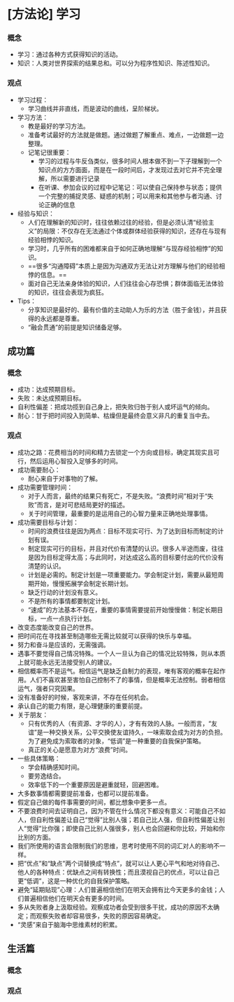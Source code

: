# [方法论] 学习

### 概念

- 学习：通过各种方式获得知识的活动。
- 知识：人类对世界探索的结果总和。可以分为程序性知识、陈述性知识。

### 观点
- 学习过程：
    - 学习曲线并非直线，而是波动的曲线，呈阶梯状。
- 学习方法：
    - 教是最好的学习方法。
    - 准备考试最好的方法就是做题。通过做题了解重点、难点，一边做题一边整理。
    - 记笔记很重要：
        - 学习的过程与牛反刍类似，很多时间人根本做不到一下子理解到一个知识点的方方面面，而是在一段时间后，才发现过去对它并不完全理解，所以需要进行记录
        - 在听课、参加会议的过程中记笔记：可以使自己保持参与状态；提供一个完整的捕捉灵感、疑惑的机制；可以用来和其他参与者沟通、讨论正确的信息
- 经验与知识：
    - 人们在理解新的知识时，往往依赖过往的经验，但是必须认清“经验主义”的局限：不仅存在无法通过个体或群体经验获得的知识，还存在与现有经验相悖的知识。
    - 学习时，几乎所有的困难都来自于如何正确地理解“与现存经验相悖”的知识。
    - ==很多“沟通障碍”本质上是因为沟通双方无法让对方理解与他们的经验相悖的信息。==
    - 面对自己无法亲身体验的知识，人们往往会心存恐惧；群体面临无法体验的知识，往往会表现为疯狂。
- Tips：
    - 分享知识是最好的、最有价值的主动助人为乐的方法（胜于金钱），并且获得的永远都是尊重。
    - “融会贯通”的前提是知识储备足够。

## 成功篇

### 概念
- 成功：达成预期目标。
- 失败：未达成预期目标。
- 自利性偏差：把成功揽到自己身上，把失败归咎于别人或坏运气的倾向。
- 耐心：甘于把时间投入到简单、枯燥但是最终会意义非凡的重复当中去。

### 观点

- 成功之路：花费相当的时间和精力去锁定一个方向或目标，确定其现实且可行，然后运用心智投入足够多的时间。
- 成功需要耐心：
    - 耐心来自于对事物的了解。
- 成功需要管理时间：
    - 对于人而言，最终的结果只有死亡，不是失败。“浪费时间”相对于“失败”而言，是对可悲结局更好的描述。
    - 关于时间管理，最重要的是运用自己的心智力量来正确地处理事情。
- 成功需要目标与计划：
    - 时间的浪费往往是因为两点：目标不现实可行、为了达到目标而制定的计划有误。
    - 制定现实可行的目标，并且对代价有清楚的认识。很多人半途而废，往往是因为目标定得太高；与此同时，对达成这么高的目标要付出的代价没有清楚的认识。 
    - 计划是必需的。制定计划是一项重要能力。学会制定计划，需要从最短周期开始，慢慢拓展学会制定长期计划。
    - 缺乏行动的计划没有意义。
    - 不是所有的事情都要制定计划。
    - “速成”的方法基本不存在，重要的事情需要提前开始慢慢做：制定长期目标，一点一点执行计划。
- 改变态度能改变自己的世界。
- 把时间花在寻找甚至制造哪些无需比较就可以获得的快乐与幸福。
- 努力和奋斗是应该的，无需强调。
- 遇事不要觉得自己情况特殊。一个人一旦认为自己的情况比较特殊，则从本质上就可能永远无法接受别人的建议。
- 相信概率而不是运气。相信运气是缺乏自制力的表现，唯有客观的概率在起作用。人们不喜欢甚至害怕自己控制不了的事情，但是概率无法控制。弱者相信运气，强者只究因果。
- 没有准备好的时候，客观来讲，不存在任何机会。
- 承认自己的能力有限，是心理健康的重要前提。
- 关于朋友：
    - 只有优秀的人（有资源、才华的人），才有有效的人脉。一般而言，“友谊”是一种交换关系，公平交换使友谊持久，一味索取会成为对方的负担。为了避免成为索取者的对象，“低调”是一种重要的自我保护策略。
    - 真正的关心是愿意为对方“浪费”时间。
- 一些具体策略：
    - 学会精确感知时间。
    - 要劳逸结合。
    - 效率低下的一个重要原因是避重就轻，回避困难。
- 大多数事情都需要提前准备，也都可以提前准备。
- 假定自己做的每件事需要的时间，都比想象中更多一点。
- 不要浪费时间去证明自己，因为不管在什么情况下都没有意义：可能自己不如人，但自利性偏差让自己“觉得”比别人强；若自己比人强，但自利性偏差让别人“觉得”比你强；即使自己比别人强很多，别人也会回避和你比较，开始和你比别的方面。
- 我们所使用的语言会限制我们的思维，思考时使用不同的词汇对人的影响不一样。
- 把“优点”和“缺点”两个词替换成“特点”，就可以让人更心平气和地对待自己、他人的各种特点：优缺点之间有转换性；而且漠视自己的优点，可以让自己更“低调”，这是一种优化的自我保护策略。
- 避免“延期贴现”心理：人们普遍相信他们在明天会拥有比今天更多的金钱；人们普遍相信他们在明天会有更多的时间。
- 多从失败者身上汲取经验。观察成功者会受到很多干扰，成功的原因不太确定；而观察失败者却容易很多，失败的原因容易确定。
- “灵感”来自于脑海中思维素材的积累。

## 生活篇

### 概念

### 观点
